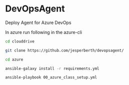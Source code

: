 # DevOpsAgent

Deploy Agent for Azure DevOps

In azure run following in the azure-cli

```bash
cd clouddrive

git clone https://github.com/jesperberth/devopsagent/

cd azure

ansible-galaxy install -r requirements.yml

ansible-playbook 00_azure_class_setup.yml
```
